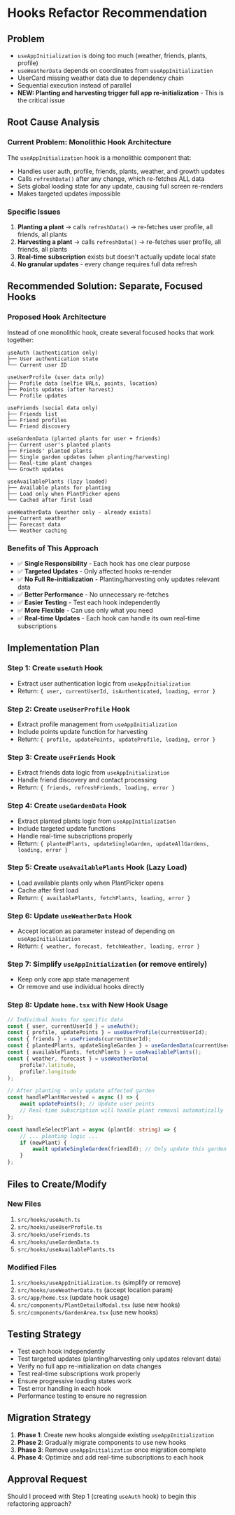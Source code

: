 # Hooks Refactor Recommendation

## Problem

- `useAppInitialization` is doing too much (weather, friends, plants, profile)
- `useWeatherData` depends on coordinates from `useAppInitialization`
- UserCard missing weather data due to dependency chain
- Sequential execution instead of parallel
- **NEW: Planting and harvesting trigger full app re-initialization** - This is the critical issue

## Root Cause Analysis

### Current Problem: Monolithic Hook Architecture

The `useAppInitialization` hook is a monolithic component that:

- Handles user auth, profile, friends, plants, weather, and growth updates
- Calls `refreshData()` after any change, which re-fetches ALL data
- Sets global loading state for any update, causing full screen re-renders
- Makes targeted updates impossible

### Specific Issues

1. **Planting a plant** → calls `refreshData()` → re-fetches user profile, all friends, all plants
2. **Harvesting a plant** → calls `refreshData()` → re-fetches user profile, all friends, all plants
3. **Real-time subscription** exists but doesn't actually update local state
4. **No granular updates** - every change requires full data refresh

## Recommended Solution: Separate, Focused Hooks

### Proposed Hook Architecture

Instead of one monolithic hook, create several focused hooks that work together:

```
useAuth (authentication only)
├── User authentication state
└── Current user ID

useUserProfile (user data only)
├── Profile data (selfie URLs, points, location)
├── Points updates (after harvest)
└── Profile updates

useFriends (social data only)
├── Friends list
├── Friend profiles
└── Friend discovery

useGardenData (planted plants for user + friends)
├── Current user's planted plants
├── Friends' planted plants
├── Single garden updates (when planting/harvesting)
├── Real-time plant changes
└── Growth updates

useAvailablePlants (lazy loaded)
├── Available plants for planting
├── Load only when PlantPicker opens
└── Cached after first load

useWeatherData (weather only - already exists)
├── Current weather
├── Forecast data
└── Weather caching
```

### Benefits of This Approach

- ✅ **Single Responsibility** - Each hook has one clear purpose
- ✅ **Targeted Updates** - Only affected hooks re-render
- ✅ **No Full Re-initialization** - Planting/harvesting only updates relevant data
- ✅ **Better Performance** - No unnecessary re-fetches
- ✅ **Easier Testing** - Test each hook independently
- ✅ **More Flexible** - Can use only what you need
- ✅ **Real-time Updates** - Each hook can handle its own real-time subscriptions

## Implementation Plan

### Step 1: Create `useAuth` Hook

- Extract user authentication logic from `useAppInitialization`
- Return: `{ user, currentUserId, isAuthenticated, loading, error }`

### Step 2: Create `useUserProfile` Hook

- Extract profile management from `useAppInitialization`
- Include points update function for harvesting
- Return: `{ profile, updatePoints, updateProfile, loading, error }`

### Step 3: Create `useFriends` Hook

- Extract friends data logic from `useAppInitialization`
- Handle friend discovery and contact processing
- Return: `{ friends, refreshFriends, loading, error }`

### Step 4: Create `useGardenData` Hook

- Extract planted plants logic from `useAppInitialization`
- Include targeted update functions
- Handle real-time subscriptions properly
- Return: `{ plantedPlants, updateSingleGarden, updateAllGardens, loading, error }`

### Step 5: Create `useAvailablePlants` Hook (Lazy Load)

- Load available plants only when PlantPicker opens
- Cache after first load
- Return: `{ availablePlants, fetchPlants, loading, error }`

### Step 6: Update `useWeatherData` Hook

- Accept location as parameter instead of depending on `useAppInitialization`
- Return: `{ weather, forecast, fetchWeather, loading, error }`

### Step 7: Simplify `useAppInitialization` (or remove entirely)

- Keep only core app state management
- Or remove and use individual hooks directly

### Step 8: Update `home.tsx` with New Hook Usage

```typescript
// Individual hooks for specific data
const { user, currentUserId } = useAuth();
const { profile, updatePoints } = useUserProfile(currentUserId);
const { friends } = useFriends(currentUserId);
const { plantedPlants, updateSingleGarden } = useGardenData(currentUserId);
const { availablePlants, fetchPlants } = useAvailablePlants();
const { weather, forecast } = useWeatherData(
    profile?.latitude,
    profile?.longitude
);

// After planting - only update affected garden
const handlePlantHarvested = async () => {
    await updatePoints(); // Update user points
    // Real-time subscription will handle plant removal automatically
};

const handleSelectPlant = async (plantId: string) => {
    // ... planting logic ...
    if (newPlant) {
        await updateSingleGarden(friendId); // Only update this garden
    }
};
```

## Files to Create/Modify

### New Files

1. `src/hooks/useAuth.ts`
2. `src/hooks/useUserProfile.ts`
3. `src/hooks/useFriends.ts`
4. `src/hooks/useGardenData.ts`
5. `src/hooks/useAvailablePlants.ts`

### Modified Files

1. `src/hooks/useAppInitialization.ts` (simplify or remove)
2. `src/hooks/useWeatherData.ts` (accept location param)
3. `src/app/home.tsx` (update hook usage)
4. `src/components/PlantDetailsModal.tsx` (use new hooks)
5. `src/components/GardenArea.tsx` (use new hooks)

## Testing Strategy

- Test each hook independently
- Test targeted updates (planting/harvesting only updates relevant data)
- Verify no full app re-initialization on data changes
- Test real-time subscriptions work properly
- Ensure progressive loading states work
- Test error handling in each hook
- Performance testing to ensure no regression

## Migration Strategy

1. **Phase 1**: Create new hooks alongside existing `useAppInitialization`
2. **Phase 2**: Gradually migrate components to use new hooks
3. **Phase 3**: Remove `useAppInitialization` once migration complete
4. **Phase 4**: Optimize and add real-time subscriptions to each hook

## Approval Request

Should I proceed with Step 1 (creating `useAuth` hook) to begin this refactoring approach?
